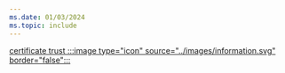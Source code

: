 ```yaml
---
ms.date: 01/03/2024
ms.topic: include
---
```


[certificate trust :::image type="icon" source="../images/information.svg" border="false":::](../index.md#trust-types "This trust type uses a certificate to authenticate the users to Active Directory. It's required to issue certificates to the users and to the domain controllers")